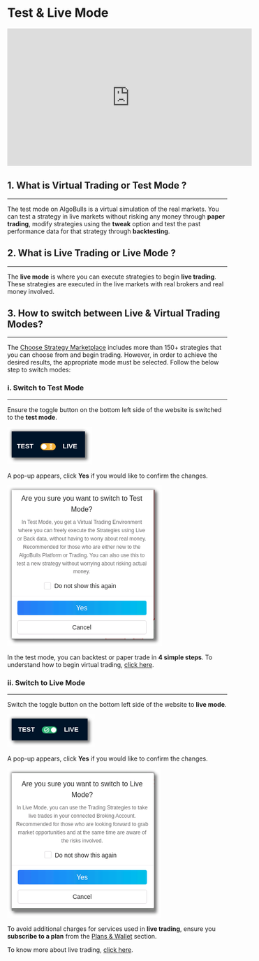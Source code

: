 # Test & Live Mode

<iframe width="560" height="315" src="https://www.youtube.com/embed/SPSxxdqN1VE" frameborder="0" allow="accelerometer; autoplay; encrypted-media; gyroscope; picture-in-picture" allowfullscreen></iframe>

## 1. What is Virtual Trading or Test Mode ?
---

The test mode on AlgoBulls is a virtual simulation of the real markets. 
You can test a strategy in live markets without risking any money through **paper trading**, modify strategies using the **tweak** option and test the past performance data for that strategy through **backtesting**.

## 2. What is Live Trading or Live Mode ?
---

The **live mode** is where you can execute strategies to begin **live trading**. These strategies are executed in the live markets with real brokers and real money involved. 

## 3. How to switch between Live & Virtual Trading Modes?
---

The [Choose Strategy Marketplace](https://app.algobulls.com/marketplace/category/retail) includes more than 150+ strategies that you can choose from and begin trading. However, in order to achieve the desired results, the appropriate mode must be selected. 
Follow the below step to switch modes: 

### i. Switch to Test Mode
---

Ensure the toggle button on the bottom left side of the website is switched to the **test mode**.

![test_and_live](imgs/test_and_live4.png)

A pop-up appears, click **Yes** if you would like to confirm the changes.

![test_and_live](imgs/test_and_live2.png)

In the test mode, you can backtest or paper trade in **4 simple steps**. To understand how to begin virtual trading, [click here](virtual-trading.md). 

### ii. Switch to Live Mode
---

Switch the toggle button on the bottom left side of the website to **live mode**.

![test_and_live](imgs/test_and_live5.png)

A pop-up appears, click **Yes** if you would like to confirm the changes.

![test_and_live](imgs/test_and_live3.png)

To avoid additional charges for services used in **live trading**, ensure you **subscribe to a plan** from the [Plans & Wallet](https://app.algobulls.com/wallet?defaultCategory=smartPlans) section.

To know more about live trading, [click here](live-trading.md). 
